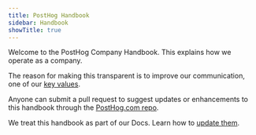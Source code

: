 ```yaml
---
title: PostHog Handbook
sidebar: Handbook
showTitle: true
---
```


Welcome to the PostHog Company Handbook. This explains how we operate as a company.

The reason for making this transparent is to improve our communication, one of our [key values](/handbook/company/values).

Anyone can submit a pull request to suggest updates or enhancements to this handbook through the [PostHog.com repo](https://github.com/posthog/posthog.com).

We treat this handbook as part of our Docs. Learn how to [update them](/docs/updating-documentation).
